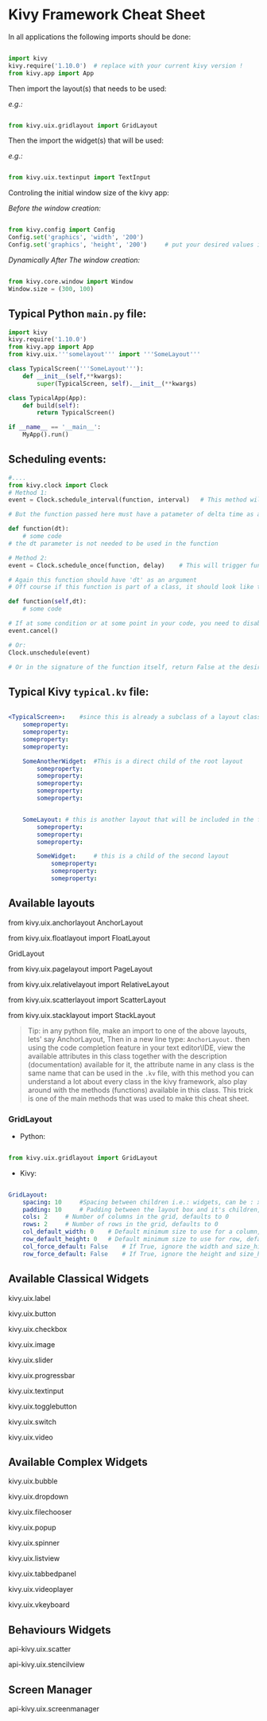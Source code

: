 # Kivy Framework Cheat Sheet

In all applications the following imports should be done:

```python

import kivy
kivy.require('1.10.0')  # replace with your current kivy version !
from kivy.app import App

```

Then import the layout(s) that needs to be used:

*e.g.:*

```python

from kivy.uix.gridlayout import GridLayout

```

Then the import the widget(s) that will be used:

*e.g.:*

```python

from kivy.uix.textinput import TextInput

```
Controling the initial window size of the kivy app:

*Before the window creation:*
```python

from kivy.config import Config
Config.set('graphics', 'width', '200')
Config.set('graphics', 'height', '200')     # put your desired values instead of 200

```

*Dynamically After The window creation:*

```python

from kivy.core.window import Window
Window.size = (300, 100)

```

## Typical Python `main.py` file:

```python
import kivy
kivy.require('1.10.0')
from kivy.app import App
from kivy.uix.'''somelayout''' import '''SomeLayout'''

class TypicalScreen('''SomeLayout'''):
    def __init__(self,**kwargs):
        super(TypicalScreen, self).__init__(**kwargs)

class TypicalApp(App):
    def build(self):
        return TypicalScreen()

if __name__ == '__main__':
    MyApp().run()

```

## Scheduling events:

```python
#....
from kivy.clock import Clock
# Method 1:
event = Clock.schedule_interval(function, interval)   # This method will trigger the function every some interval (seconds)

# But the function passed here must have a patameter of delta time as an argument in its signature

def function(dt):
    # some code
# the dt parameter is not needed to be used in the function

# Method 2:
event = Clock.schedule_once(function, delay)    # This will trigger function once only after some delay in seconds

# Again this function should have 'dt' as an argument
# Off course if this function is part of a class, it should look like this:

def function(self,dt):
    # some code

# If at some condition or at some point in your code, you need to disable the scheduled event, i.e. unschedule it, use:
event.cancel()

# Or:
Clock.unschedule(event)

# Or in the signature of the function itself, return False at the desired cancelation condition

```

## Typical Kivy `typical.kv` file:

```yaml

<TypicalScreen>:    #since this is already a subclass of a layout class, we can start adding the layout property below
    someproperty:
    someproperty:
    someproperty:
    someproperty:

    SomeAnotherWidget:  #This is a direct child of the root layout
        someproperty:
        someproperty:
        someproperty:
        someproperty:
        someproperty:


    SomeLayout: # this is another layout that will be included in the first root layout, usually this is not needed
        someproperty:
        someproperty:
        someproperty:

        SomeWidget:     # this is a child of the second layout
            someproperty:
            someproperty:
            someproperty:


```

## Available layouts

from kivy.uix.anchorlayout AnchorLayout

from kivy.uix.floatlayout import FloatLayout

GridLayout

from kivy.uix.pagelayout import PageLayout

from kivy.uix.relativelayout import RelativeLayout

from kivy.uix.scatterlayout import ScatterLayout

from kivy.uix.stacklayout import StackLayout

> Tip: in any python file, make an import to one of the above layouts, lets' say AnchorLayout, Then in a new line type: `AnchorLayout.` then using the code completion feature in your text editor\IDE, view the available attributes in this class together with the description (documentation) available for it, the attribute name in any class is the same name that can be used in the `.kv` file, with this method you can understand a lot about every class in the kivy framework, also play around with the methods (functions) available in this class. This trick is one of the main methods that was used to make this cheat sheet.

### GridLayout

* Python:

```python

from kivy.uix.gridlayout import GridLayout

```

* Kivy:

```yaml

GridLayout:
    spacing: 10     #Spacing between children i.e.: widgets, can be : x,y (horizontal spacing, vertical spacing), or can be one argument only, defaults to 0,0 if not added
    padding: 10     # Padding between the layout box and it's children, can be 4 arguments (left,top,right,bottom), or 2(horizontal,vertical), or one only, defaults to 0,0,0,0 if not added
    cols: 2     # Number of columns in the grid, defaults to 0
    rows: 2     # Number of rows in the grid, defaults to 0
    col_default_width: 0    # Default minimum size to use for a column, defaults to 0
    row_default_height: 0   # Default minimum size to use for row, defaults to 0
    col_force_default: False    # If True, ignore the width and size_hint_x of the child and use the default column width, default is False
    row_force_default: False    # If True, ignore the height and size_hint_y of the child and use the default row height, default is False

```

<!--TODO: list every layout-->

## Available Classical Widgets

kivy.uix.label

kivy.uix.button

kivy.uix.checkbox

kivy.uix.image

kivy.uix.slider

kivy.uix.progressbar

kivy.uix.textinput

kivy.uix.togglebutton

kivy.uix.switch

kivy.uix.video

<!--TODO:Add the description of every widget-->

## Available Complex Widgets

kivy.uix.bubble

kivy.uix.dropdown

kivy.uix.filechooser

kivy.uix.popup

kivy.uix.spinner

kivy.uix.listview

kivy.uix.tabbedpanel

kivy.uix.videoplayer

kivy.uix.vkeyboard

## Behaviours Widgets

api-kivy.uix.scatter

api-kivy.uix.stencilview

## Screen Manager

api-kivy.uix.screenmanager

